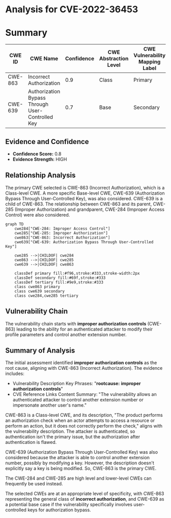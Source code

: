 # Analysis for CVE-2022-36453

# Summary
| CWE ID | CWE Name | Confidence | CWE Abstraction Level | CWE Vulnerability Mapping Label | CWE-Vulnerability Mapping Notes |
|---|---|---|---|---|---|
| CWE-863 | Incorrect Authorization | 0.9 | Class | Primary | Allowed-with-Review |
| CWE-639 | Authorization Bypass Through User-Controlled Key | 0.7 | Base | Secondary | Allowed |

## Evidence and Confidence

*   **Confidence Score:** 0.8
*   **Evidence Strength:** HIGH

## Relationship Analysis
The primary CWE selected is CWE-863 (Incorrect Authorization), which is a Class-level CWE. A more specific Base-level CWE, CWE-639 (Authorization Bypass Through User-Controlled Key), was also considered. CWE-639 is a child of CWE-863. The relationship between CWE-863 and its parent, CWE-285 (Improper Authorization) and grandparent, CWE-284 (Improper Access Control) were also considered.

```mermaid
graph TD
    cwe284["CWE-284: Improper Access Control"]
    cwe285["CWE-285: Improper Authorization"]
    cwe863["CWE-863: Incorrect Authorization"]
    cwe639["CWE-639: Authorization Bypass Through User-Controlled Key"]

    cwe285 -->|CHILDOF| cwe284
    cwe863 -->|CHILDOF| cwe285
    cwe639 -->|CHILDOF| cwe863

    classDef primary fill:#f96,stroke:#333,stroke-width:2px
    classDef secondary fill:#69f,stroke:#333
    classDef tertiary fill:#9e9,stroke:#333
    class cwe863 primary
    class cwe639 secondary
    class cwe284,cwe285 tertiary
```

## Vulnerability Chain
The vulnerability chain starts with **improper authorization controls** (CWE-863) leading to the ability for an authenticated attacker to modify their profile parameters and control another extension number.

## Summary of Analysis
The initial assessment identified **improper authorization controls** as the root cause, aligning with CWE-863 (Incorrect Authorization). The evidence includes:
- Vulnerability Description Key Phrases: "**rootcause:** **improper authorization controls**"
- CVE Reference Links Content Summary: "The vulnerability allows an authenticated attacker to control another extension number or impersonate another user's name."

CWE-863 is a Class-level CWE, and its description, "The product performs an authorization check when an actor attempts to access a resource or perform an action, but it does not correctly perform the check," aligns with the vulnerability description. The attacker is authenticated, so authentication isn't the primary issue, but the authorization after authentication is flawed.

CWE-639 (Authorization Bypass Through User-Controlled Key) was also considered because the attacker is able to control another extension number, possibly by modifying a key. However, the description doesn't explicitly say a key is being modified. So, CWE-863 is the primary CWE.

The CWE-284 and CWE-285 are high level and lower-level CWEs can frequently be used instead.

The selected CWEs are at an appropriate level of specificity, with CWE-863 representing the general class of **incorrect authorization**, and CWE-639 as a potential base case if the vulnerability specifically involves user-controlled keys for authorization bypass.